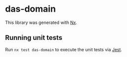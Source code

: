 # das-domain

This library was generated with [Nx](https://nx.dev).

## Running unit tests

Run `nx test das-domain` to execute the unit tests via [Jest](https://jestjs.io).
